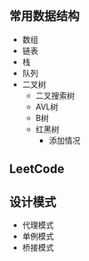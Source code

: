 ##  常用数据结构
- 数组
- 链表
- 栈
- 队列
- 二叉树
    - 二叉搜索树
    - AVL树
    - B树
    - 红黑树
        - 添加情况
    
## LeetCode

## 设计模式
- 代理模式
- 单例模式
- 桥接模式